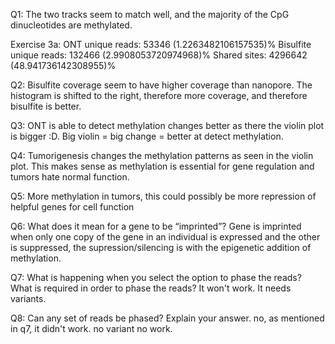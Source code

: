 Q1:
The two tracks seem to match well, and the majority of the CpG dinucleotides are methylated.

Exercise 3a:
ONT unique reads: 53346 (1.2263482106157535)%
Bisulfite unique reads: 132466 (2.9908053720974968)%
Shared sites: 4296642 (48.941736142308955)%

Q2:
Bisulfite coverage seem to have higher coverage than nanopore. The histogram is shifted to the right, therefore more coverage, and therefore bisulfite is better.

Q3:
ONT is able to detect methylation changes better as there the violin plot is bigger :D. Big violin = big change = better at detect methylation.

Q4:
Tumorigenesis changes the methylation patterns as seen in the violin plot. This makes sense as methylation is essential for gene regulation and tumors hate normal function.

Q5:
More methylation in tumors, this could possibly be more repression of helpful genes for cell function

Q6: What does it mean for a gene to be “imprinted”? 
Gene is imprinted when only one copy of the gene in an individual is expressed and the other is suppressed, the supression/silencing is with the epigenetic addition of methylation. 

Q7: What is happening when you select the option to phase the reads? What is required in order to phase the reads?
It won't work. It needs variants. 

Q8: Can any set of reads be phased? Explain your answer.
no, as mentioned in q7, it didn't work. no variant no work.